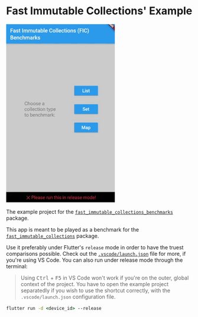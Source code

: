 # Fast Immutable Collections' Example

![GIF][gif]

The example project for the [`fast_immutable_collections_benchmarks`][fast_immutable_collections_benchmarks] package.

This app is meant to be played as a benchmark for the [`fast_immutable_collections`][fast_immutable_collections] package.

Use it preferably under Flutter's `release` mode in order to have the truest comparisons possible. Check out the [`.vscode/launch.json`][vscode_launch] file for more, if you're using VS Code. You can also run under release mode through the terminal:

> Using <kbd>Ctrl</kbd> + <kbd>F5</kbd> in VS Code won't work if you're on the outer, global context of the project. You have to open the example project separatedly if you wish to use the shortcut correctly, with the `.vscode/launch.json` configuration file.

```cmd
flutter run -d <device_id> --release
```


[fast_immutable_collections]: ../../
[fast_immutable_collections_benchmarks]: ../
[gif]: ../assets/demo.gif
[vscode_launch]: .vscode/launch.json